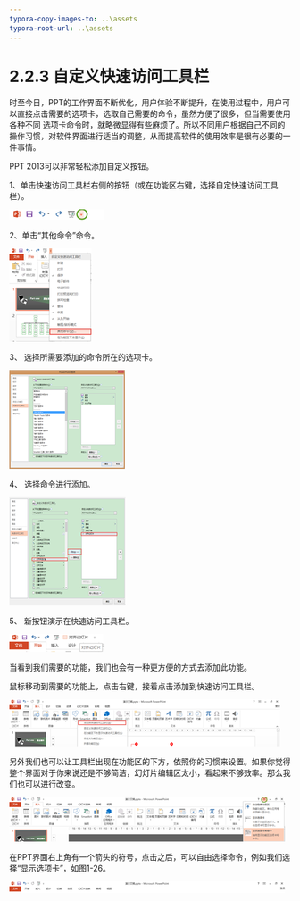 ```yaml
---
typora-copy-images-to: ..\assets
typora-root-url: ..\assets
---
```


# 2.2.3  自定义快速访问工具栏

时至今日，PPT的工作界面不断优化，用户体验不断提升，在使用过程中，用户可以直接点击需要的选项卡，选取自己需要的命令，虽然方便了很多，但当需要使用各种不同 选项卡命令时，就略微显得有些麻烦了。所以不同用户根据自己不同的操作习惯，对软件界面进行适当的调整，从而提高软件的使用效率是很有必要的一件事情。

PPT 2013可以非常轻松添加自定义按钮。

1、单击快速访问工具栏右侧的按钮（或在功能区右键，选择自定快速访问工具栏）。

![&#x56FE;2-19](../../../.gitbook/assets/clip_image003.png)

2、单击“其他命令”命令。

![&#x56FE;2-20](../../../.gitbook/assets/clip_image002-1565858710050.png)

3、 选择所需要添加的命令所在的选项卡。

![&#x56FE;2-21](../../../.gitbook/assets/clip_image002-1565858724126.png)

4、 选择命令进行添加。

![&#x56FE;2-22](../../../.gitbook/assets/clip_image002-1565858737912.png)

5、 新按钮演示在快速访问工具栏。

![&#x56FE;2-23](../../../.gitbook/assets/clip_image002-1565858754154.png)

当看到我们需要的功能，我们也会有一种更方便的方式去添加此功能。

鼠标移动到需要的功能上，点击右键，接着点击添加到快速访问工具栏。

![&#x56FE;2-24](../../../.gitbook/assets/clip_image002-1565858771385.png)

另外我们也可以让工具栏出现在功能区的下方，依照你的习惯来设置。如果你觉得整个界面对于你来说还是不够简洁，幻灯片编辑区太小，看起来不够效率。那么我们也可以进行改变。

![&#x56FE;2-25](../../../.gitbook/assets/clip_image002-1565858783761.png)

在PPT界面右上角有一个箭头的符号，点击之后，可以自由选择命令，例如我们选择“显示选项卡”，如图1-26。

![&#x56FE;2-26](../../../.gitbook/assets/clip_image002-1565858795600.png)

